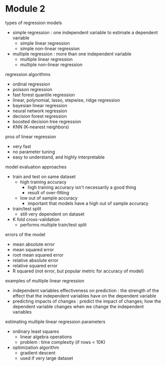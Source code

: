 # Module 2 

types of regression models 
- simple regression : one independent variable to estimate a dependent variable 
    - simple linear regression 
    - simple non-linear regression 
- multiple regression : more than one independent variable 
    - multiple linear regression 
    - multiple non-linear regression 

regression algorithms 
- ordinal regression 
- poisson regression 
- fast forest quantile regression 
- linear, polynomial, lasso, stepwise, ridge regression 
- bayesian linear regression 
- neural network regression 
- decision forest regression 
- boosted decision tree regression 
- KNN (K-nearest neighbors)

pros of linear regression 
- very fast 
- no parameter tuning 
- easy to understand, and highly interpretable 

model evaluation approaches 
- train and test on same dataset 
    - high training accuracy
        - high training accuracy isn't necessarily a good thing 
        - result of over-fitting 
    - low out of sample accuracy 
        - important that models have a high out of sample accuracy 
- train/test split 
    - still very dependent on dataset 
- K fold cross-validation 
    - performs multiple train/test split 

errors of the model 
- mean absolute error 
- mean squared error 
- root mean squared error 
- relative absolute error 
- relative squared error 
- R squared (not error, but popular metric for accuracy of model)

examples of multiple linear regression 
- independent variables effectiveness on prediction : the strength of the effect that the independent variables have on the dependent variable 
- predicting impacts of changes : predict the impact of changes; how the dependent variable changes when we change the independent variables 

estimating multiple linear regression parameters 
- ordinary least squares 
    - linear algebra operations 
    - problem : time complexity (if rows < 10K)
- optimization algorithm 
    - gradient descent 
    - used if very large dataset 